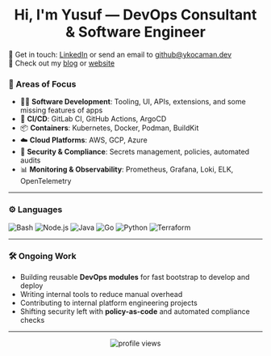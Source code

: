 <h1 align="center">Hi, I'm Yusuf — DevOps Consultant & Software Engineer</h1
--- 

📩 Get in touch: [LinkedIn](https://linkedin.com/in/ykocaman) or send an email to github@ykocaman.dev  
🔗 Check out my [blog](https://medium.com/@ykocaman) or [website](https://ykocaman.dev)

### 🧩 Areas of Focus

- 👨‍💻 **Software Development**: Tooling, UI, APIs, extensions, and some missing features of apps
- 🔁 **CI/CD**: GitLab CI, GitHub Actions, ArgoCD
- 📦 **Containers**: Kubernetes, Docker, Podman, BuildKit
- ☁️ **Cloud Platforms**: AWS, GCP, Azure
- 🔐 **Security & Compliance**: Secrets management, policies, automated audits
- 📊 **Monitoring & Observability**: Prometheus, Grafana, Loki, ELK, OpenTelemetry

---

### ⚙️ Languages

![Bash](https://img.shields.io/badge/-Bash-4EAA25?style=flat-square&logo=gnubash&logoColor=white)
![Node.js](https://img.shields.io/badge/-Node.js-339933?style=flat-square&logo=node.js&logoColor=white)
![Java](https://img.shields.io/badge/java-%23ED8B00?style=flat-square&logo=openjdk&logoColor=white)
![Go](https://img.shields.io/badge/-Go-00ADD8?style=flat-square&logo=go&logoColor=white)
![Python](https://img.shields.io/badge/-Python-3776AB?style=flat-square&logo=python&logoColor=white)
![Terraform](https://img.shields.io/badge/-Terraform-623CE4?style=flat-square&logo=terraform&logoColor=white)

---

### 🛠️ Ongoing Work

- Building reusable **DevOps modules** for fast bootstrap to develop and deploy
- Writing internal tools to reduce manual overhead
- Contributing to internal platform engineering projects
- Shifting security left with **policy-as-code** and automated compliance checks

---

<!-- Optional visitors badge -->
<p align="center">
  <img src="https://komarev.com/ghpvc/?username=ykocaman&style=flat-square&color=gray" alt="profile views"/>
</p>
